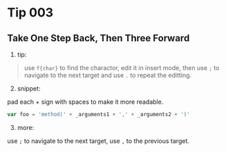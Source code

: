 # Tip 003

## Take One Step Back, Then Three Forward

1. tip:

> use `f{char}` to find the charactor, edit it in insert mode, then use `;` to navigate to the next target and use `.` to repeat the editting.

2. snippet:

pad each + sign with spaces to make it more readable.

```js
var foo = 'method(' + _arguments1 + ',' + _arguments2 + ')'
```

3. more:

use `;` to navigate to the next target, use `,` to the previous target.
